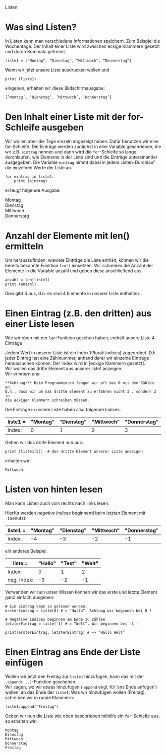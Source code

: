 <span><span>Listen</span></span>

Was sind Listen?
================

In Listen kann man verschiedene Informationen speichern. Zum Beispiel
die Wochentage. Der Inhalt einer Liste wird zwischen eckige Klammern
gesetzt und durch Kommata getrennt.

```  
liste1 = [“Montag”, “Dienstag”, “Mittwoch”, “Donnerstag”]  
```  

Wenn wir jetzt unsere Liste ausdrucken wollen und

```
print (liste1)
```

eingeben, erhalten wir diese Bildschirmausgabe:

```  
[’Montag’, ’Dienstag’, ’Mittwoch’, ’Donnerstag’]  
```  

Den Inhalt einer Liste mit der for-Schleife ausgeben
====================================================

Wir wollen aber die Tage einzeln angezeigt haben. Dafür benutzen wir
eine for-Schleife. Die Einträge werden zunächst in eine Variable
geschrieben, die wir z.B. `eintrag` nennen und dann wird die `for`-Schleife so lange
durchlaufen, wie Elemente in der Liste sind und die Einträge
untereinander ausgegeben. Die Variable `eintrag` nimmt dabei in jedem
Listen-Durchlauf die einzelnen Werte der Liste an.

```  
for eintrag in liste1:  
	print (eintrag)  
```  

erzeugt folgende Ausgabe:

Montag  
Dienstag  
Mittwoch  
Donnerstag  

Anzahl der Elemente mit len() ermitteln
=======================================

Um herauszufinden, wieviele Einträge die Liste enthält, können wir die
bereits bekannte Funktion `len()` einsetzen. Wir schreiben die Anzahl der
Elemente in die Variable anzahl und geben diese anschließend aus

```  
anzahl = len(liste1)  
print (anzahl)  
```  

Dies gibt 4 aus, d.h. es sind 4 Elemente in unserer Liste enthalten.

Einen Eintrag (z.B. den dritten) aus einer Liste lesen
======================================================

Wie wir oben mit der `len`-Funktion gesehen haben, enthält unsere Liste 4
Einträge  

Jedem Wert in unserer Liste ist ein Index (Plural: Indices) zugeordnet.
D.h. jeder Eintrag hat eine Zählnummer, anhand derer wir einzelne
Einträge heraussuchen können. Der Index wird in [eckige Klammern
gesetzt].  
Wir wollen das dritte Element aus unserer liste1 anzeigen.  
Wir erinnern uns:

```  
**Achtung:** Beim Programmieren fangen wir oft bei 0 mit dem Zählen an.
D.h., dass wir um das dritte Element zu erfahren nicht 3 , sondern 2 in
die eckigen Klammern schreiben müssen.
```  

Die Einträge in unsere Liste haben also folgende Indices.

| liste1 = | "Montag" | "Dienstag" | "Mittwoch" | "Donnerstag" |
|----------|----------|------------|------------|--------------|
| Index: | 0 | 1 | 2 | 3 |

Geben wir das dritte Element nun aus:

```
print (liste1[2])  # das dritte Element unserer Liste anzeigen
```
  
erhalten wir:

```   
Mittwoch
```  

Listen von hinten lesen
=======================

Man kann Listen auch vom rechts nach links lesen.

Hierfür werden *negative Indices* beginnend beim *letzten* Element mit `-1`benutzt:

| liste1 = | "Montag" | "Dienstag" | "Mittwoch" | "Donnerstag" |
|----------|----------|------------|------------|--------------|
| Index: |  -4 | -3 | -2 | -1 |

ein anderes Beispiel:

| liste = | "Hallo" | "Test" | "Welt" |
|----------|----------|------------|------------|
| Index: |  0 | 1| 2 |
| neg. Index: | -3 | -2 | -1 |

Verwenden wir nun unser Wissen können wir das erste und letzte Element
ganz einfach ausgeben:

```  
# Ein Eintrag kann so gelesen werden:   
ersterEintrag = liste[0] # = “Hallo”. Achtung wir beginnen bei 0 !

# Negative Indices beginnen am Ende zu zählen  
letzterEintrag = liste[-1] # = “Welt”. Wir beginnen bei -1 !

print(ersterEintrag, letzterEintrag) # => “Hallo Welt”
```  

Einen Eintrag ans Ende der Liste einfügen
=========================================

Wollen wir jetzt den Freitag zur `liste1` hinzufügen, kann das mit der `.append(...)`-Funktion
geschehen.  
Wir sagen, wo wir etwas hinzufügen ( `append` engl. für ’ans Ende anfügen’)
wollen: an das Ende der `liste1`. Was wir hinzufügen wollen (Freitag), schreiben
wir in runde Klammern:

```
liste1.append(“Freitag”)
```

Geben wir nun die Liste wie oben beschrieben mithilfe ein `for`-Schleife aus,
so erhalten wir:

```
Montag  
Dienstag  
Mittwoch  
Donnerstag  
Freitag  
```  
